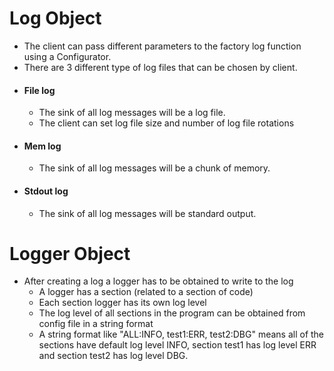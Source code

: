 # Log Object

- The client can pass different parameters to the factory log function using a Configurator.
- There are 3 different type of log files that can be chosen by client.
 - #### File log
   - The sink of all log messages will be a log file.
   - The client can set log file size and number of log file rotations
 - #### Mem log
   - The sink of all log messages will be a chunk of memory.
 - #### Stdout log
   - The sink of all log messages will be standard output.

# Logger Object

- After creating a log a logger has to be obtained to write to the log
  - A logger has a section (related to a section of code)
  - Each section logger has its own log level
  - The log level of all sections in the program can be obtained from config file in a string format
  - A string format like "ALL:INFO, test1:ERR, test2:DBG" means all of the sections have default log level INFO, section test1 has log level ERR and section test2 has log level DBG.


